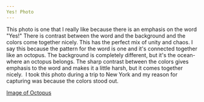 ```yaml
---
Yes! Photo
---
```


This photo is one that I really like because there is an emphasis on the word "Yes!" There is contrast between the word and the background and the colors come together nicely. This has the perfect mix of unity and chaos. I say this because the pattern for the word is one and it's connected together like an octopus. The background is completely different, but it's the ocean- where an octopus belongs. The sharp contrast between the colors gives emphasis to the word and makes it a little harsh, but it comes together nicely. 
I took this photo during a trip to New York and my reason for capturing was because the colors stood out. 

[Image of Octopus](https://ciprianoj.github.com/img/octopus.jpg)
